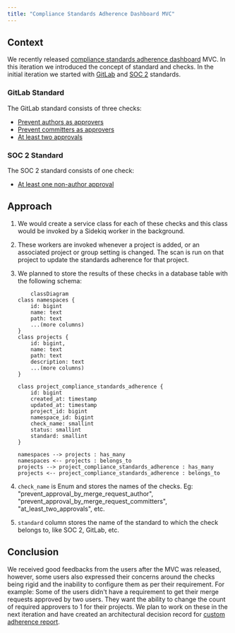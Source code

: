 ```yaml
---
title: "Compliance Standards Adherence Dashboard MVC"
---
```


## Context

We recently released [compliance standards adherence dashboard](https://gitlab.com/groups/gitlab-org/-/epics/11052) MVC.
In this iteration we introduced the concept of standard and checks. In the initial iteration we started with
[GitLab](#gitlab-standard) and [SOC 2](#soc-2-standard) standards.

### GitLab Standard

The GitLab standard consists of three checks:

- [Prevent authors as approvers](https://docs.gitlab.com/ee/user/compliance/compliance_center/compliance_standards_adherence_dashboard.html#prevent-authors-as-approvers)
- [Prevent committers as approvers](https://docs.gitlab.com/ee/user/compliance/compliance_center/compliance_standards_adherence_dashboard.html#prevent-committers-as-approvers)
- [At least two approvals](https://docs.gitlab.com/ee/user/compliance/compliance_center/compliance_standards_adherence_dashboard.html#at-least-two-approvals)

### SOC 2 Standard

The SOC 2 standard consists of one check:

- [At least one non-author approval](https://docs.gitlab.com/ee/user/compliance/compliance_center/compliance_standards_adherence_dashboard.html#at-least-one-non-author-approval)

## Approach

1. We would create a service class for each of these checks and this class would be invoked by a Sidekiq worker in
the background.
1. These workers are invoked whenever a project is added, or an associated project or group setting is changed. The
scan is run on that project to update the standards adherence for that project.
1. We planned to store the results of these checks in a database table with the following schema:

    ```mermaid
        classDiagram
    class namespaces {
        id: bigint
        name: text
        path: text
        ...(more columns)
    }
    class projects {
        id: bigint,
        name: text
        path: text
        description: text
        ...(more columns)
    }

    class project_compliance_standards_adherence {
        id: bigint
        created_at: timestamp
        updated_at: timestamp
        project_id: bigint
        namespace_id: bigint
        check_name: smallint
        status: smallint
        standard: smallint
    }

    namespaces --> projects : has_many
    namespaces <-- projects : belongs_to
    projects --> project_compliance_standards_adherence : has_many
    projects <-- project_compliance_standards_adherence : belongs_to
    ```

1. `check_name` is Enum and stores the names of the checks. Eg: "prevent_approval_by_merge_request_author",
"prevent_approval_by_merge_request_committers", "at_least_two_approvals", etc.
1. `standard` column stores the name of the standard to which the check belongs to, like SOC 2, GitLab, etc.

## Conclusion

We received good feedbacks from the users after the MVC was released, however, some users also expressed their concerns
around the checks being rigid and the inability to configure them as per their requirement. For example: Some of the
users didn't have a requirement to get their merge requests approved by two users. They want the ability to change the
count of required approvers to 1 for their projects. We plan to work on these in the next iteration and have created an
architectural decision record for [custom adherence report](decisions/005_custom_adherence_report.md).
